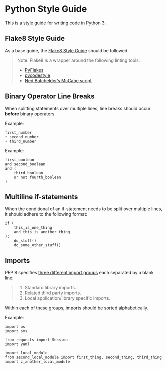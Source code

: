 # Python Style Guide

This is a style guide for writing code in Python 3.

## Flake8 Style Guide

As a base guide, the [Flake8 Style Guide](http://flake8.pycqa.org/en/latest/) should be followed.

> Note: Flake8 is a wrapper around the following linting tools:
> * [PyFlakes](https://pypi.org/project/pyflakes/)
> * [pycodestyle](https://pypi.org/project/pycodestyle/)
> * [Ned Batchelder’s McCabe script](https://pypi.org/project/mccabe/)

## Binary Operator Line Breaks

When splitting statements over multiple lines, line breaks should occur **before** binary operators

Example:
```python3
first_number
+ second_number
- third_number
```

Example:
```python3
first_boolean
and second_boolean
and (
    third_boolean
    or not fourth_boolean
)
```

## Multiline if-statements

When the conditional of an if-statement needs to be split over multiple lines, it should adhere to the following format:

```python3
if (
    this_is_one_thing
    and this_is_another_thing
):
    do_stuff()
    do_some_other_stuff()
```

## Imports

PEP 8 specifies [three different import groups](https://www.python.org/dev/peps/pep-0008/#imports) each separated by a blank line:
> 1. Standard library imports.
> 2. Related third party imports.
> 3. Local application/library specific imports.

Within each of these groups, imports should be sorted alphabetically.

Example:
```python3
import os
import sys

from requests import Session
import yaml

import local_module
from second_local_module import first_thing, second_thing, third_thing
import z_another_local_module
```
